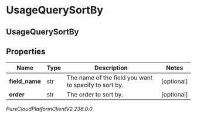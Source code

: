 # UsageQuerySortBy

## UsageQuerySortBy

## Properties

|Name | Type | Description | Notes|
|------------ | ------------- | ------------- | -------------|
| **field_name** | str | The name of the field you want to specify to sort by. | [optional] |
| **order** | str | The order to sort by. | [optional] |



_PureCloudPlatformClientV2 236.0.0_
